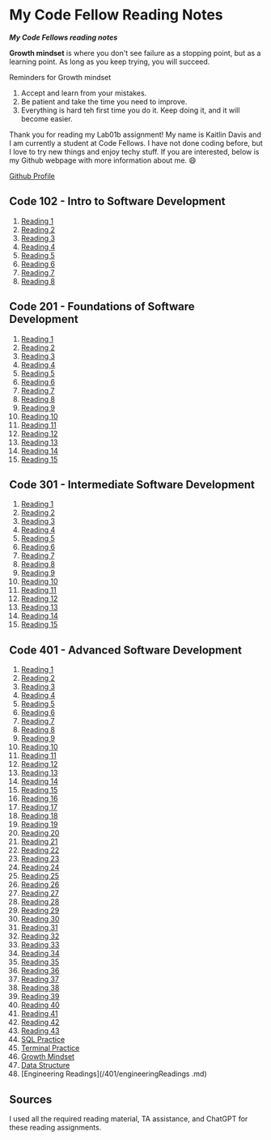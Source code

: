 # My Code Fellow Reading Notes

***My Code Fellows reading notes***

**Growth mindset** is where you don't see failure as a stopping point, but as a learning point. As long as you keep trying, you will succeed. 

Reminders for Growth mindset
1. Accept and learn from your mistakes.
1. Be patient and take the time you need to improve.
1. Everything is hard teh first time you do it. Keep doing it, and it will become easier. 

Thank you for reading my Lab01b assignment! My name is Kaitlin Davis and I am currently a student at Code Fellows. I have not done coding before, but I love to try new things and enjoy techy stuff. If you are interested, below is my Github webpage with more information about me. 
😄

[Github Profile](https://github.com/KaitlinDa)


## Code 102 - Intro to Software Development

1. [Reading 1](/102/read01.md)
1. [Reading 2](/102/read02.md)
1. [Reading 3](/102/read03.md)
1. [Reading 4](/102/read04.md)
1. [Reading 5](/102/read05.md)
1. [Reading 6](/102/read06.md)
1. [Reading 7](/102/read07.md)
1. [Reading 8](/102/read08.md)

## Code 201 - Foundations of Software Development

1. [Reading 1](/201/read01.md)
1. [Reading 2](/201/read02.md)
1. [Reading 3](/201/read03.md)
1. [Reading 4](/201/read04.md)
1. [Reading 5](/201/read05.md)
1. [Reading 6](/201/read06.md)
1. [Reading 7](/201/read07.md)
1. [Reading 8](/201/read08.md)
1. [Reading 9](/201/read09.md)
1. [Reading 10](/201/read10.md)
1. [Reading 11](/201/read11.md)
1. [Reading 12](/201/read12.md)
1. [Reading 13](/201/read13.md)
1. [Reading 14](/201/read14.md)
1. [Reading 15](/201/read15.md)

## Code 301 - Intermediate Software Development
1. [Reading 1](/301/read01.md)
1. [Reading 2](/301/read02.md)
1. [Reading 3](/301/read03.md)
1. [Reading 4](/301/read04.md)
1. [Reading 5](/301/read05.md)
1. [Reading 6](/301/read06.md)
1. [Reading 7](/301/read07.md)
1. [Reading 8](/301/read08.md)
1. [Reading 9](/301/read09.md)
1. [Reading 10](/301/read10.md)
1. [Reading 11](/301/read11.md)
1. [Reading 12](/301/read12.md)
1. [Reading 13](/301/read13.md)
1. [Reading 14](/301/read14.md)
1. [Reading 15](/301/read15.md)

## Code 401 - Advanced Software Development
1. [Reading 1](/401/read01.md)
1. [Reading 2](/401/read02.md)
1. [Reading 3](/401/read03.md)
1. [Reading 4](/401/read04.md)
1. [Reading 5](/401/read05.md)
1. [Reading 6](/401/read06.md)
1. [Reading 7](/401/read07.md)
1. [Reading 8](/401/read08.md)
1. [Reading 9](/401/read09.md)
1. [Reading 10](/401/read10.md)
1. [Reading 11](/401/read11.md)
1. [Reading 12](/401/read12.md)
1. [Reading 13](/401/read13.md)
1. [Reading 14](/401/read14.md)
1. [Reading 15](/401/read15.md)
1. [Reading 16](/401/read16.md)
1. [Reading 17](/401/read17.md)
1. [Reading 18](/401/read18.md)
1. [Reading 19](/401/read19.md)
1. [Reading 20](/401/read20.md)
1. [Reading 21](/401/read21.md)
1. [Reading 22](/401/read22.md)
1. [Reading 23](/401/read23.md)
1. [Reading 24](/401/read24.md)
1. [Reading 25](/401/read25.md)
1. [Reading 26](/401/read26.md)
1. [Reading 27](/401/read27.md)
1. [Reading 28](/401/read28.md)
1. [Reading 29](/401/read29.md)
1. [Reading 30](/401/read30.md)
1. [Reading 31](/401/read31.md)
1. [Reading 32](/401/read32.md)
1. [Reading 33](/401/read33.md)
1. [Reading 34](/401/read34.md)
1. [Reading 35](/401/read35.md)
1. [Reading 36](/401/read36.md)
1. [Reading 37](/401/read37.md)
1. [Reading 38](/401/read38.md)
1. [Reading 39](/401/read39.md)
1. [Reading 40](/401/read40.md)
1. [Reading 41](/401/read41.md)
1. [Reading 42](/401/read42.md)
1. [Reading 43](/401/read43.md)
1. [SQL Practice](/401/sqlPractice.md)
1. [Terminal Practice](/401/terminalPractice.md)
1. [Growth Mindset](/401/growthMindset.md)
1. [Data Structure](/401/dataStructure.md)
1. [Engineering Readings](/401/engineeringReadings
.md)

## Sources
I used all the required reading material, TA assistance, and ChatGPT for these reading assignments. 